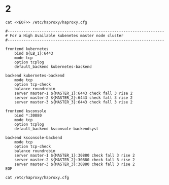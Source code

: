 # 2



    cat <<EOF>> /etc/haproxy/haproxy.cfg

    #---------------------------------------------------------------------
    # For a High Available kubenetes master node cluster 
    #---------------------------------------------------------------------

    frontend kubernetes
        bind ${LB_1}:6443
        mode tcp
        option tcplog
        default_backend kubernetes-backend

    backend kubernetes-backend
        mode tcp
        option tcp-check
        balance roundrobin
        server master-1 ${MASTER_1}:6443 check fall 3 rise 2
        server master-2 ${MASTER_2}:6443 check fall 3 rise 2
        server master-3 ${MASTER_3}:6443 check fall 3 rise 2

    frontend ksconsole
        bind *:30880
        mode tcp
        option tcplog
        default_backend ksconsole-backendsyst

    backend ksconsole-backend
        mode tcp
        option tcp-check
        balance roundrobin
        server master-1 ${MASTER_1}:30880 check fall 3 rise 2
        server master-2 ${MASTER_2}:30880 check fall 3 rise 2
        server master-3 ${MASTER_3}:30880 check fall 3 rise 2              
    EOF

    cat /etc/haproxy/haproxy.cfg